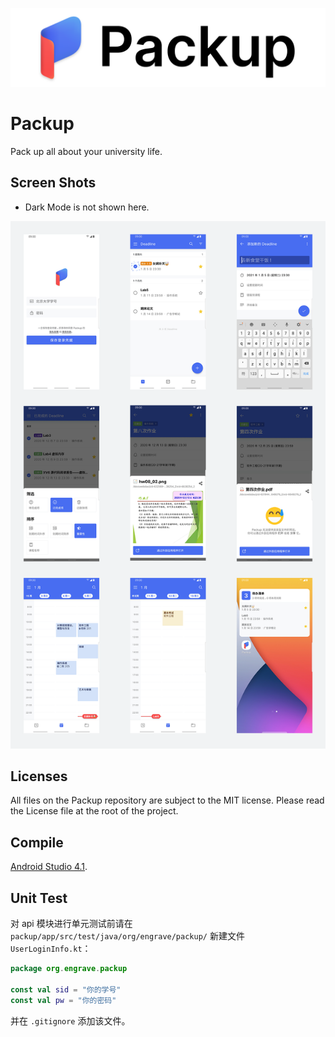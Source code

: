 ![Packup](./Readme.assets/banner.png)

# Packup

Pack up all about your university life.


## Screen Shots

* Dark Mode is not shown here.

![Screen Shots](./Readme.assets/thumbnail.png)



## Licenses

All files on the Packup repository are subject to the MIT license. Please read the License file at the root of the project.



## Compile

[Android Studio 4.1](https://developer.android.google.cn/studio).



## Unit Test

对 api 模块进行单元测试前请在 `packup/app/src/test/java/org/engrave/packup/` 新建文件 `UserLoginInfo.kt`：

```kotlin
package org.engrave.packup

const val sid = "你的学号"
const val pw = "你的密码"
```

并在 `.gitignore` 添加该文件。


